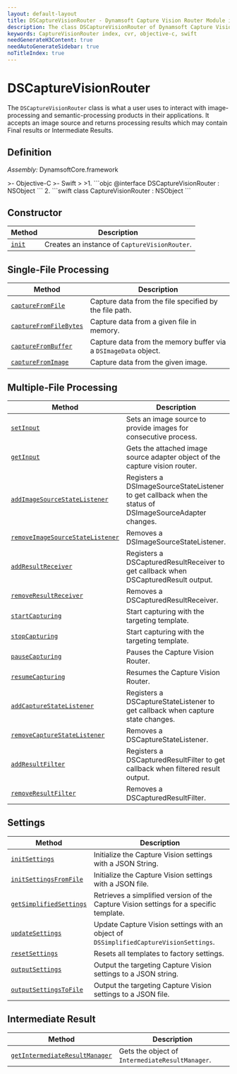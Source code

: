 ```yaml
---
layout: default-layout
title: DSCaptureVisionRouter - Dynamsoft Capture Vision Router Module iOS Edition API Reference
description: The class DSCaptureVisionRouter of Dynamsoft Capture Vision Router Module is what a user uses to interact with image-processing and semantic-processing products in their applications. It accepts an image source and returns processing results which may contain Final results or Intermediate Results.
keywords: CaptureVisionRouter index, cvr, objective-c, swift
needGenerateH3Content: true
needAutoGenerateSidebar: true
noTitleIndex: true
---
```


# DSCaptureVisionRouter

The `DSCaptureVisionRouter` class is what a user uses to interact with image-processing and semantic-processing products in their applications. It accepts an image source and returns processing results which may contain Final results or Intermediate Results.

## Definition

*Assembly:* DynamsoftCore.framework

<div class="sample-code-prefix"></div>
>- Objective-C
>- Swift
>
>1. 
```objc
@interface DSCaptureVisionRouter : NSObject
```
2. 
```swift
class CaptureVisionRouter : NSObject
```

## Constructor

| Method | Description |
| ------ | ----------- |
| [`init`](constructors.md#init) | Creates an instance of `CaptureVisionRouter`. |

## Single-File Processing

| Method | Description |
| ------ | ----------- |
| [`captureFromFile`](single-file-processing.md#capturefromfile) | Capture data from the file specified by the file path. |
| [`captureFromFileBytes`](single-file-processing.md#capturefromfilebytes) | Capture data from a given file in memory. |
| [`captureFromBuffer`](single-file-processing.md#capturefrombuffer) | Capture data from the memory buffer via a `DSImageData` object. |
| [`captureFromImage`](single-file-processing.md#capturefromimage) | Capture data from the given image. |


## Multiple-File Processing

| Method | Description |
| ------ | ----------- |
| [`setInput`](multiple-file-processing.md#setinput) | Sets an image source to provide images for consecutive process. |
| [`getInput`](multiple-file-processing.md#getinput) | Gets the attached image source adapter object of the capture vision router. |
| [`addImageSourceStateListener`](multiple-file-processing.md#addimagesourcestatelistener) | Registers a DSImageSourceStateListener to get callback when the status of DSImageSourceAdapter changes. |
| [`removeImageSourceStateListener`](multiple-file-processing.md#removeimagesourcestatelistener) | Removes a DSImageSourceStateListener. |
| [`addResultReceiver`](multiple-file-processing.md#addresultreceiver) | Registers a DSCapturedResultReceiver to get callback when DSCapturedResult output. |
| [`removeResultReceiver`](multiple-file-processing.md#removeresultreceiver) | Removes a DSCapturedResultReceiver. |
| [`startCapturing`](multiple-file-processing.md#startcapturing) | Start capturing with the targeting template. |
| [`stopCapturing`](multiple-file-processing.md#stopcapturing) | Start capturing with the targeting template. |
| [`pauseCapturing`](multiple-file-processing.md#pausecapturing) | Pauses the Capture Vision Router. |
| [`resumeCapturing`](multiple-file-processing.md#resumecapturing) | Resumes the Capture Vision Router. |
| [`addCaptureStateListener`](multiple-file-processing.md#addcapturestatelistener) | Registers a DSCaptureStateListener to get callback when capture state changes. |
| [`removeCaptureStateListener`](multiple-file-processing.md#removecapturestatelistener) | Removes a DSCaptureStateListener. |
| [`addResultFilter`](multiple-file-processing.md#addresultfilter) | Registers a DSCapturedResultFilter to get callback when filtered result output. |
| [`removeResultFilter`](multiple-file-processing.md#removeresultfilter) | Removes a DSCapturedResultFilter. |

## Settings

| Method | Description |
| ------ | ----------- |
| [`initSettings`](settings.md#initsettings) | Initialize the Capture Vision settings with a JSON String. |
| [`initSettingsFromFile`](settings.md#initsettingsfromfile) | Initialize the Capture Vision settings with a JSON file. |
| [`getSimplifiedSettings`](settings.md#getsimplifiedsettings) | Retrieves a simplified version of the Capture Vision settings for a specific template. |
| [`updateSettings`](settings.md#updatesettings) | Update Capture Vision settings with an object of `DSSimplifiedCaptureVisionSettings`. |
| [`resetSettings`](settings.md#resetsettings) | Resets all templates to factory settings. |
| [`outputSettings`](settings.md#outputsettings) | Output the targeting Capture Vision settings to a JSON string. |
| [`outputSettingsToFile`](settings.md#outputsettingstofile) | Output the targeting Capture Vision settings to a JSON file. |

## Intermediate Result

| Method | Description |
| ------ | ----------- |
|  [`getIntermediateResultManager`](intermediate-result.md#getintermediateresultmanager) | Gets the object of `IntermediateResultManager`. |

